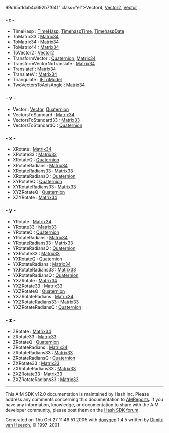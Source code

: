 99d65c1dab4c692b7f641" class="el">Vector4</a>, <a href="classVector2.md#5f9a09d3cc9256edea4a9f700b881c41" class="el">Vector2</a>, <a href="classVector.md#482a5aa082ef0002f019cb2f877ad1e6" class="el">Vector</a>

### <span id="index_t" class="anchor">- t -</span>

- TimeHasp : <a href="classTimeHasp.md#b9531dae3697e0869d3d5955c9551e00" class="el">TimeHasp</a>, <a href="classTimehaspTime.md#c811d5b2d6a2a0dc95dd04a1e438ae93" class="el">TimehaspTime</a>, <a href="classTimehaspDate.md#c811d5b2d6a2a0dc95dd04a1e438ae93" class="el">TimehaspDate</a>
- ToMatrix33 : <a href="classMatrix34.md#c93fe4af36147fe6a797312f81e764f5" class="el">Matrix34</a>
- ToMatrix34 : <a href="classMatrix34.md#c4b1ff6e9c551581f4feed6eff7c7079" class="el">Matrix34</a>
- ToMatrix44 : <a href="classMatrix34.md#1f67edc0a5af6e7b22daea08712d44d6" class="el">Matrix34</a>
- ToVector2 : <a href="classVector2.md#b2da8a2f23caf10bd9f0c63cc95afed8" class="el">Vector2</a>
- TransformVector : <a href="classQuaternion.md#53f2b9ac633e0057a6afa297f42f06f2" class="el">Quaternion</a>, <a href="classMatrix34.md#3f6d2e3ea3f27d02aa95c019e94840f9" class="el">Matrix34</a>
- TransformVectorNoTranslate : <a href="classMatrix34.md#90b057a0e6b5d9a4d006e66243ea8793" class="el">Matrix34</a>
- Translatef : <a href="classMatrix34.md#d2f1ab41a7ee2044dfc0b016d7f62075" class="el">Matrix34</a>
- TranslateV : <a href="classMatrix34.md#d2d3a3c8450ced346e378811824bd194" class="el">Matrix34</a>
- Triangulate : <a href="classIETriModel.md#1473746026c949ae65482d16db247c6d" class="el">IETriModel</a>
- TwoVectorsToAxisAngle : <a href="classMatrix34.md#99a10e7e6bbd49ff59e6b4718f74f47b" class="el">Matrix34</a>

### <span id="index_v" class="anchor">- v -</span>

- Vector : <a href="classVector.md#082269ca042cedf59cbaeaa46ab5d568" class="el">Vector</a>, <a href="classQuaternion.md#57dea6f5039281b7fee517fc43bf3110" class="el">Quaternion</a>
- VectorsToStandard : <a href="classMatrix34.md#3e7e34ea827694cc86db2598b7a5fdcd" class="el">Matrix34</a>
- VectorsToStandard33 : <a href="classMatrix33.md#c96d639e8bbf5649cf77f857f55e6a8e" class="el">Matrix33</a>
- VectorsToStandardQ : <a href="classQuaternion.md#dcbdf5fc577cb21a8807236a1eb23e78" class="el">Quaternion</a>

### <span id="index_x" class="anchor">- x -</span>

- XRotate : <a href="classMatrix34.md#bbce79da2370f9e02fed127f9c4d3c64" class="el">Matrix34</a>
- XRotate33 : <a href="classMatrix33.md#60694456fa864eb9fd0fbe7179d6d614" class="el">Matrix33</a>
- XRotateQ : <a href="classQuaternion.md#b10b0c1dc6c1e5ae2f185fcaed561f72" class="el">Quaternion</a>
- XRotateRadians : <a href="classMatrix34.md#0e8a14e7048a862f4a3905a9e7fe0283" class="el">Matrix34</a>
- XRotateRadians33 : <a href="classMatrix33.md#889f72090eee4546377cdce79ba1d212" class="el">Matrix33</a>
- XRotateRadiansQ : <a href="classQuaternion.md#743e737bdf4b64049d0fc6a7462b7705" class="el">Quaternion</a>
- XYRotateQ : <a href="classQuaternion.md#51692f9c4b5b036d3c3cfd78d99053c8" class="el">Quaternion</a>
- XYRotateRadians33 : <a href="classMatrix33.md#13f5334907b5d416d961751ad3ac4070" class="el">Matrix33</a>
- XYZRotateQ : <a href="classQuaternion.md#aefc203c35d02b9b7b4071b8fe1e4c4c" class="el">Quaternion</a>
- XZYRotate : <a href="classMatrix34.md#15ab0711faa07dd22537a7095857ed3f" class="el">Matrix34</a>

### <span id="index_y" class="anchor">- y -</span>

- YRotate : <a href="classMatrix34.md#1308c15d4e6251301d2115f1e2058e55" class="el">Matrix34</a>
- YRotate33 : <a href="classMatrix33.md#34f0f2c3d7bf495acd1139f0e955ec43" class="el">Matrix33</a>
- YRotateQ : <a href="classQuaternion.md#0494837754cefe126a0141ef97a25397" class="el">Quaternion</a>
- YRotateRadians : <a href="classMatrix34.md#6c24d2cf7d82e6cedc87fd9049cf717a" class="el">Matrix34</a>
- YRotateRadians33 : <a href="classMatrix33.md#42dffcda8f9f377df325ba611695cd1d" class="el">Matrix33</a>
- YRotateRadiansQ : <a href="classQuaternion.md#38fb50c3e8021718935a2c0d31d3e0c9" class="el">Quaternion</a>
- YXRotate33 : <a href="classMatrix33.md#9c9c0268eb98a23cd825e8ec9f82815d" class="el">Matrix33</a>
- YXRotateQ : <a href="classQuaternion.md#87257da5e304f3560131d39f8d74b275" class="el">Quaternion</a>
- YXRotateRadians : <a href="classMatrix34.md#f3a4992fe9871f523a5b3fc44adbe07a" class="el">Matrix34</a>
- YXRotateRadians33 : <a href="classMatrix33.md#ddcac8a2a717aff88afe853d94ff5e1a" class="el">Matrix33</a>
- YXRotateRadiansQ : <a href="classQuaternion.md#10bb912c8ad0fe8894cdebae08af1577" class="el">Quaternion</a>
- YXZRotate : <a href="classMatrix34.md#53bc1bcf2b063d55351688384d17998b" class="el">Matrix34</a>
- YXZRotate33 : <a href="classMatrix33.md#b87bf0da3b554d1b3e7ed5235e0f5923" class="el">Matrix33</a>
- YXZRotateQ : <a href="classQuaternion.md#75d5db2f8a49daaa5afb22cb1eaef5b5" class="el">Quaternion</a>
- YXZRotateRadians : <a href="classMatrix34.md#8ed6c15c165b19bf406d6f6265b79ece" class="el">Matrix34</a>
- YXZRotateRadians33 : <a href="classMatrix33.md#5a7925340763ed12816f8d8b31920c7d" class="el">Matrix33</a>
- YXZRotateRadiansQ : <a href="classQuaternion.md#82fccd3c598fca3058e2afb5ecf1b2de" class="el">Quaternion</a>

### <span id="index_z" class="anchor">- z -</span>

- ZRotate : <a href="classMatrix34.md#2c944781e9a46e4bdf64db38dfff32fb" class="el">Matrix34</a>
- ZRotate33 : <a href="classMatrix33.md#86a327cd77178ab1cde5454e8b4a6f6c" class="el">Matrix33</a>
- ZRotateQ : <a href="classQuaternion.md#607ad8fd2d40d33e969c1f26e52d3da6" class="el">Quaternion</a>
- ZRotateRadians : <a href="classMatrix34.md#f6f959eb3a4f086ed4191637171b32e3" class="el">Matrix34</a>
- ZRotateRadians33 : <a href="classMatrix33.md#4853f244734d6f957de647aa8eda2de8" class="el">Matrix33</a>
- ZRotateRadiansQ : <a href="classQuaternion.md#ff71241ae6be61adcf84d2928dbcf427" class="el">Quaternion</a>
- ZXRotate33 : <a href="classMatrix33.md#7814ee8a34666d68ebc117e6107fe191" class="el">Matrix33</a>
- ZXRotateRadians33 : <a href="classMatrix33.md#89d582fba019a45a775572f3b4167cb6" class="el">Matrix33</a>
- ZXZRotate33 : <a href="classMatrix33.md#71d1ac961dee820d368d53e79adf65a8" class="el">Matrix33</a>
- ZXZRotateRadians33 : <a href="classMatrix33.md#acb01a82f76220c50a5ad50c3aa2606f" class="el">Matrix33</a>

------------------------------------------------------------------------

<span class="small">This A:M SDK v12.0 documentation is maintained by Hash Inc. Please address any comments concerning this documentation to [AMReports](http://www.hash.com/reports). If you have any information, knowledge, or documentation to share with the A:M developer community, please post them on the [Hash SDK forum](http://www.hash.com/forums/index.php?showforum=11).</span>

Generated on Thu Oct 27 11:46:51 2005 with [<span class="image placeholder" original-image-src="doxygen.png" original-image-title="" height="45" width="100" align="middle" border="0">doxygen</span>](http://www.doxygen.org/index.html) 1.4.5 written by [Dimitri van Heesch](mailto:dimitri@stack.nl), © 1997-2001
